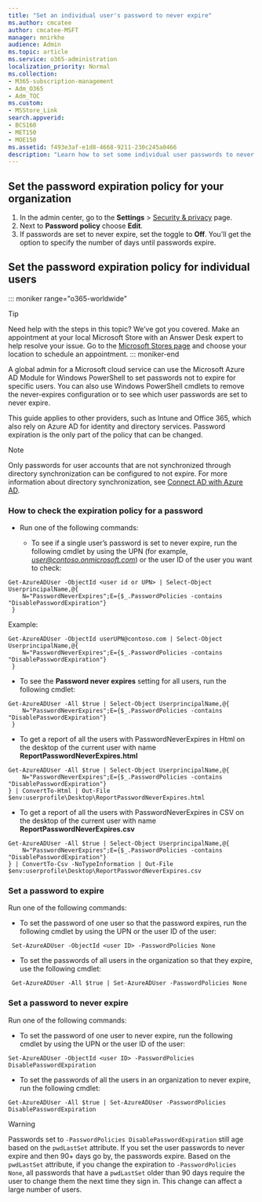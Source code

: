 ```yaml
---
title: "Set an individual user's password to never expire"
ms.author: cmcatee
author: cmcatee-MSFT
manager: mnirkhe
audience: Admin
ms.topic: article
ms.service: o365-administration
localization_priority: Normal
ms.collection: 
- M365-subscription-management 
- Adm_O365
- Adm_TOC
ms.custom:
- MSStore_Link
search.appverid:
- BCS160
- MET150
- MOE150
ms.assetid: f493e3af-e1d8-4668-9211-230c245a0466
description: "Learn how to set some individual user passwords to never expire, using Windows PowerShell."
---
```


## Set the password expiration policy for your organization

1. In the admin center, go to the **Settings** \> <a href="https://go.microsoft.com/fwlink/p/?linkid=2072756" target="_blank">Security & privacy</a> page.
2. Next to **Password policy** choose **Edit**. 
3. If passwords are set to never expire, set the toggle to **Off**. You'll get the option to specify the number of days until passwords expire. 


## Set the password expiration policy for individual users 
::: moniker range="o365-worldwide"
> [!TIP]
> Need help with the steps in this topic? We’ve got you covered. Make an appointment at your local Microsoft Store with an Answer Desk expert to help resolve your issue. Go to the [Microsoft Stores page](https://go.microsoft.com/fwlink/?LinkID=2041482) and choose your location to schedule an appointment.
::: moniker-end

A global admin for a Microsoft cloud service can use the Microsoft Azure AD Module for Windows PowerShell to set passwords not to expire for specific users. You can also use Windows PowerShell cmdlets to remove the never-expires configuration or to see which user passwords are set to never expire. 

This guide applies to other providers, such as Intune and Office 365, which also rely on Azure AD for identity and directory services. Password expiration is the only part of the policy that can be changed.

> [!NOTE]
> Only passwords for user accounts that are not synchronized through directory synchronization can be configured to not expire. For more information about directory synchronization, see [Connect AD with Azure AD](https://docs.microsoft.com/azure/active-directory/connect/active-directory-aadconnect).


### How to check the expiration policy for a password

* Run one of the following commands:

   * To see if a single user’s password is set to never expire, run the following cmdlet by using the UPN (for example, *user@contoso.onmicrosoft.com*) or the user ID of the user you want to check:
```
Get-AzureADUser -ObjectId <user id or UPN> | Select-Object UserprincipalName,@{
    N="PasswordNeverExpires";E={$_.PasswordPolicies -contains "DisablePasswordExpiration"}
 }
```  
Example:
```
Get-AzureADUser -ObjectId userUPN@contoso.com | Select-Object UserprincipalName,@{
    N="PasswordNeverExpires";E={$_.PasswordPolicies -contains "DisablePasswordExpiration"}
 }
```  

 * To see the **Password never expires** setting for all users, run the following cmdlet: 
 
```
Get-AzureADUser -All $true | Select-Object UserprincipalName,@{
    N="PasswordNeverExpires";E={$_.PasswordPolicies -contains "DisablePasswordExpiration"}
 }
```  

* To get a report of all the users with PasswordNeverExpires in Html on the desktop of the current user with name  **ReportPasswordNeverExpires.html**


```
Get-AzureADUser -All $true | Select-Object UserprincipalName,@{
    N="PasswordNeverExpires";E={$_.PasswordPolicies -contains "DisablePasswordExpiration"}
} | ConvertTo-Html | Out-File $env:userprofile\Desktop\ReportPasswordNeverExpires.html
```  

* To get a report of all the users with PasswordNeverExpires in CSV on the desktop of the current user with name **ReportPasswordNeverExpires.csv**


```
Get-AzureADUser -All $true | Select-Object UserprincipalName,@{
    N="PasswordNeverExpires";E={$_.PasswordPolicies -contains "DisablePasswordExpiration"}
} | ConvertTo-Csv -NoTypeInformation | Out-File $env:userprofile\Desktop\ReportPasswordNeverExpires.csv
```  


### Set a password to expire

Run one of the following commands:

   * To set the password of one user so that the password expires, run the following cmdlet by using the UPN or the user ID of the user:

```
 Set-AzureADUser -ObjectId <user ID> -PasswordPolicies None

```
   * To set the passwords of all users in the organization so that they expire, use the following cmdlet:

```
 Get-AzureADUser -All $true | Set-AzureADUser -PasswordPolicies None

```
### Set a password to never expire

Run one of the following commands:

   * To set the password of one user to never expire, run the following cmdlet by using the UPN or the user ID of the user: 

```
Set-AzureADUser -ObjectId <user ID> -PasswordPolicies DisablePasswordExpiration

```
   * To set the passwords of all the users in an organization to never expire, run the following cmdlet: 

```
Get-AzureADUser -All $true | Set-AzureADUser -PasswordPolicies DisablePasswordExpiration

```
   > [!WARNING]
   > Passwords set to `-PasswordPolicies DisablePasswordExpiration` still age based on the `pwdLastSet` attribute. If you set the user passwords to never expire and then 90+ days go by, the passwords expire. Based on the `pwdLastSet` attribute, if you change the expiration to `-PasswordPolicies None`, all passwords that have a `pwdLastSet` older than 90 days require the user to change them the next time they sign in. This change can affect a large number of users. 
